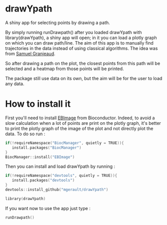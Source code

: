 # drawYpath
A shiny app for selecting points by drawing a path.

By simply running runDrawpath() after you loaded drawYpath with library(drawYpath), a shiny app will open; in it you can load a plotly graph
on which you can draw path/line.  The aim of this app is to manually find trajectories in the data instead of using classical algorithms.
The idea was from [Samuel Granjeaud](https://github.com/SamGG?tab=repositories).

So after drawing a path on the plot, the closest points from this path will be selected and a heatmap from those points will be printed.

The package still use data on its own, but the aim will be for the user to load any data.

# How to install it
First you'll need to install [EBImage](https://bioconductor.org/packages/release/bioc/html/EBImage.html) from Bioconductor.
Indeed, to avoid a slow calculation when a lot of points are print on the plotly graph, it's better to print the plotly graph of the image of the plot and not
directly plot the data. To do so run : 

```c
if(!requireNamespace("BiocManager", quietly = TRUE)){
   install.packages("BiocManager")
}
BiocManager::install("EBImage")
```

Then you can install and load drawYpath by running : 

```c
if(!requireNamespace("devtools", quietly = TRUE)){
   install.packages("devtools") 
}
devtools::install_github("mgerault/drawYpath")

library(drawYpath)
```

If you want now to use the app just type :

```c
runDrawpath()
```
